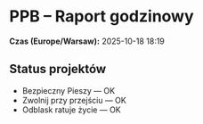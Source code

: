 # PPB – Raport godzinowy
**Czas (Europe/Warsaw):** 2025-10-18 18:19

## Status projektów
- Bezpieczny Pieszy — OK
- Zwolnij przy przejściu — OK
- Odblask ratuje życie — OK

